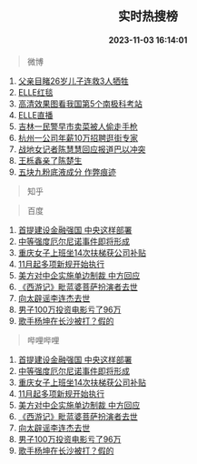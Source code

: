 <div align="center"><h2>实时热搜榜</h2><h4>2023-11-03 16:14:01</h4></div>

> 微博  

1. [父亲目睹26岁儿子连救3人牺牲](https://s.weibo.com/weibo?q=%23%E7%88%B6%E4%BA%B2%E7%9B%AE%E7%9D%B926%E5%B2%81%E5%84%BF%E5%AD%90%E8%BF%9E%E6%95%913%E4%BA%BA%E7%89%BA%E7%89%B2%23&t=31&band_rank=1&Refer=top)<br />
2. [ELLE红毯](https://s.weibo.com/weibo?q=ELLE%E7%BA%A2%E6%AF%AF&t=31&band_rank=2&Refer=top)<br />
3. [高清效果图看我国第5个南极科考站](https://s.weibo.com/weibo?q=%23%E9%AB%98%E6%B8%85%E6%95%88%E6%9E%9C%E5%9B%BE%E7%9C%8B%E6%88%91%E5%9B%BD%E7%AC%AC5%E4%B8%AA%E5%8D%97%E6%9E%81%E7%A7%91%E8%80%83%E7%AB%99%23&t=31&band_rank=3&Refer=top)<br />
4. [ELLE直播](https://s.weibo.com/weibo?q=ELLE%E7%9B%B4%E6%92%AD&t=31&band_rank=4&Refer=top)<br />
5. [吉林一民警早市卖菜被人偷走手枪](https://s.weibo.com/weibo?q=%23%E5%90%89%E6%9E%97%E4%B8%80%E6%B0%91%E8%AD%A6%E6%97%A9%E5%B8%82%E5%8D%96%E8%8F%9C%E8%A2%AB%E4%BA%BA%E5%81%B7%E8%B5%B0%E6%89%8B%E6%9E%AA%23&t=31&band_rank=5&Refer=top)<br />
6. [杭州一公司年薪10万招聘逛街专家](https://s.weibo.com/weibo?q=%23%E6%9D%AD%E5%B7%9E%E4%B8%80%E5%85%AC%E5%8F%B8%E5%B9%B4%E8%96%AA10%E4%B8%87%E6%8B%9B%E8%81%98%E9%80%9B%E8%A1%97%E4%B8%93%E5%AE%B6%23&t=31&band_rank=6&Refer=top)<br />
7. [战地女记者陈慧慧回应报道巴以冲突](https://s.weibo.com/weibo?q=%23%E6%88%98%E5%9C%B0%E5%A5%B3%E8%AE%B0%E8%80%85%E9%99%88%E6%85%A7%E6%85%A7%E5%9B%9E%E5%BA%94%E6%8A%A5%E9%81%93%E5%B7%B4%E4%BB%A5%E5%86%B2%E7%AA%81%23&t=31&band_rank=7&Refer=top)<br />
8. [王栎鑫亲了陈楚生](https://s.weibo.com/weibo?q=%23%E7%8E%8B%E6%A0%8E%E9%91%AB%E4%BA%B2%E4%BA%86%E9%99%88%E6%A5%9A%E7%94%9F%23&t=31&band_rank=8&Refer=top)<br />
9. [五块九粉底液成分 作弊痕迹](https://s.weibo.com/weibo?q=%E4%BA%94%E5%9D%97%E4%B9%9D%E7%B2%89%E5%BA%95%E6%B6%B2%E6%88%90%E5%88%86%20%E4%BD%9C%E5%BC%8A%E7%97%95%E8%BF%B9&t=31&band_rank=9&Refer=top)<br />

> 知乎  


> 百度  

1. [首提建设金融强国 中央这样部署](https://www.baidu.com/s?wd=%E9%A6%96%E6%8F%90%E5%BB%BA%E8%AE%BE%E9%87%91%E8%9E%8D%E5%BC%BA%E5%9B%BD+%E4%B8%AD%E5%A4%AE%E8%BF%99%E6%A0%B7%E9%83%A8%E7%BD%B2&sa=fyb_news&rsv_dl=fyb_news)<br />
2. [中等强度厄尔尼诺事件即将形成](https://www.baidu.com/s?wd=%E4%B8%AD%E7%AD%89%E5%BC%BA%E5%BA%A6%E5%8E%84%E5%B0%94%E5%B0%BC%E8%AF%BA%E4%BA%8B%E4%BB%B6%E5%8D%B3%E5%B0%86%E5%BD%A2%E6%88%90&sa=fyb_news&rsv_dl=fyb_news)<br />
3. [重庆女子上班坐14次扶梯获公司补贴](https://www.baidu.com/s?wd=%E9%87%8D%E5%BA%86%E5%A5%B3%E5%AD%90%E4%B8%8A%E7%8F%AD%E5%9D%9014%E6%AC%A1%E6%89%B6%E6%A2%AF%E8%8E%B7%E5%85%AC%E5%8F%B8%E8%A1%A5%E8%B4%B4&sa=fyb_news&rsv_dl=fyb_news)<br />
4. [11月起多项新规开始执行](https://www.baidu.com/s?wd=11%E6%9C%88%E8%B5%B7%E5%A4%9A%E9%A1%B9%E6%96%B0%E8%A7%84%E5%BC%80%E5%A7%8B%E6%89%A7%E8%A1%8C&sa=fyb_news&rsv_dl=fyb_news)<br />
5. [美方对中企实施单边制裁 中方回应](https://www.baidu.com/s?wd=%E7%BE%8E%E6%96%B9%E5%AF%B9%E4%B8%AD%E4%BC%81%E5%AE%9E%E6%96%BD%E5%8D%95%E8%BE%B9%E5%88%B6%E8%A3%81+%E4%B8%AD%E6%96%B9%E5%9B%9E%E5%BA%94&sa=fyb_news&rsv_dl=fyb_news)<br />
6. [《西游记》毗蓝婆菩萨扮演者去世](https://www.baidu.com/s?wd=%E3%80%8A%E8%A5%BF%E6%B8%B8%E8%AE%B0%E3%80%8B%E6%AF%97%E8%93%9D%E5%A9%86%E8%8F%A9%E8%90%A8%E6%89%AE%E6%BC%94%E8%80%85%E5%8E%BB%E4%B8%96&sa=fyb_news&rsv_dl=fyb_news)<br />
7. [向太辟谣李连杰去世](https://www.baidu.com/s?wd=%E5%90%91%E5%A4%AA%E8%BE%9F%E8%B0%A3%E6%9D%8E%E8%BF%9E%E6%9D%B0%E5%8E%BB%E4%B8%96&sa=fyb_news&rsv_dl=fyb_news)<br />
8. [男子100万投资电影亏了96万](https://www.baidu.com/s?wd=%E7%94%B7%E5%AD%90100%E4%B8%87%E6%8A%95%E8%B5%84%E7%94%B5%E5%BD%B1%E4%BA%8F%E4%BA%8696%E4%B8%87&sa=fyb_news&rsv_dl=fyb_news)<br />
9. [歌手杨坤在长沙被打？假的](https://www.baidu.com/s?wd=%E6%AD%8C%E6%89%8B%E6%9D%A8%E5%9D%A4%E5%9C%A8%E9%95%BF%E6%B2%99%E8%A2%AB%E6%89%93%EF%BC%9F%E5%81%87%E7%9A%84&sa=fyb_news&rsv_dl=fyb_news)<br />

> 哔哩哔哩  

1. [首提建设金融强国 中央这样部署](https://www.baidu.com/s?wd=%E9%A6%96%E6%8F%90%E5%BB%BA%E8%AE%BE%E9%87%91%E8%9E%8D%E5%BC%BA%E5%9B%BD+%E4%B8%AD%E5%A4%AE%E8%BF%99%E6%A0%B7%E9%83%A8%E7%BD%B2&sa=fyb_news&rsv_dl=fyb_news)<br />
2. [中等强度厄尔尼诺事件即将形成](https://www.baidu.com/s?wd=%E4%B8%AD%E7%AD%89%E5%BC%BA%E5%BA%A6%E5%8E%84%E5%B0%94%E5%B0%BC%E8%AF%BA%E4%BA%8B%E4%BB%B6%E5%8D%B3%E5%B0%86%E5%BD%A2%E6%88%90&sa=fyb_news&rsv_dl=fyb_news)<br />
3. [重庆女子上班坐14次扶梯获公司补贴](https://www.baidu.com/s?wd=%E9%87%8D%E5%BA%86%E5%A5%B3%E5%AD%90%E4%B8%8A%E7%8F%AD%E5%9D%9014%E6%AC%A1%E6%89%B6%E6%A2%AF%E8%8E%B7%E5%85%AC%E5%8F%B8%E8%A1%A5%E8%B4%B4&sa=fyb_news&rsv_dl=fyb_news)<br />
4. [11月起多项新规开始执行](https://www.baidu.com/s?wd=11%E6%9C%88%E8%B5%B7%E5%A4%9A%E9%A1%B9%E6%96%B0%E8%A7%84%E5%BC%80%E5%A7%8B%E6%89%A7%E8%A1%8C&sa=fyb_news&rsv_dl=fyb_news)<br />
5. [美方对中企实施单边制裁 中方回应](https://www.baidu.com/s?wd=%E7%BE%8E%E6%96%B9%E5%AF%B9%E4%B8%AD%E4%BC%81%E5%AE%9E%E6%96%BD%E5%8D%95%E8%BE%B9%E5%88%B6%E8%A3%81+%E4%B8%AD%E6%96%B9%E5%9B%9E%E5%BA%94&sa=fyb_news&rsv_dl=fyb_news)<br />
6. [《西游记》毗蓝婆菩萨扮演者去世](https://www.baidu.com/s?wd=%E3%80%8A%E8%A5%BF%E6%B8%B8%E8%AE%B0%E3%80%8B%E6%AF%97%E8%93%9D%E5%A9%86%E8%8F%A9%E8%90%A8%E6%89%AE%E6%BC%94%E8%80%85%E5%8E%BB%E4%B8%96&sa=fyb_news&rsv_dl=fyb_news)<br />
7. [向太辟谣李连杰去世](https://www.baidu.com/s?wd=%E5%90%91%E5%A4%AA%E8%BE%9F%E8%B0%A3%E6%9D%8E%E8%BF%9E%E6%9D%B0%E5%8E%BB%E4%B8%96&sa=fyb_news&rsv_dl=fyb_news)<br />
8. [男子100万投资电影亏了96万](https://www.baidu.com/s?wd=%E7%94%B7%E5%AD%90100%E4%B8%87%E6%8A%95%E8%B5%84%E7%94%B5%E5%BD%B1%E4%BA%8F%E4%BA%8696%E4%B8%87&sa=fyb_news&rsv_dl=fyb_news)<br />
9. [歌手杨坤在长沙被打？假的](https://www.baidu.com/s?wd=%E6%AD%8C%E6%89%8B%E6%9D%A8%E5%9D%A4%E5%9C%A8%E9%95%BF%E6%B2%99%E8%A2%AB%E6%89%93%EF%BC%9F%E5%81%87%E7%9A%84&sa=fyb_news&rsv_dl=fyb_news)<br />
